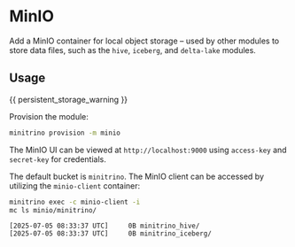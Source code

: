 # MinIO

Add a MinIO container for local object storage – used by other modules to store
data files, such as the `hive`, `iceberg`, and `delta-lake` modules.

## Usage

{{ persistent_storage_warning }}

Provision the module:

```sh
minitrino provision -m minio
```

The MinIO UI can be viewed at `http://localhost:9000` using `access-key` and
`secret-key` for credentials.

The default bucket is `minitrino`. The MinIO client can be accessed by utilizing
the `minio-client` container:

```sh
minitrino exec -c minio-client -i
mc ls minio/minitrino/
```

```text
[2025-07-05 08:33:37 UTC]     0B minitrino_hive/
[2025-07-05 08:33:37 UTC]     0B minitrino_iceberg/
```
